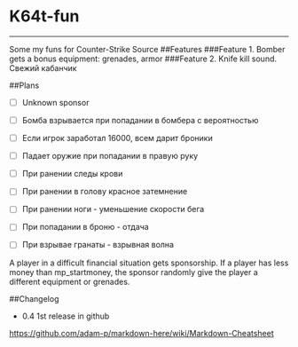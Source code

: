 # K64t-fun
---
Some my funs for Counter-Strike Source
##Features
###Feature 1. Bomber gets a bonus equipment: grenades, armor
###Feature 2. Knife kill sound. Свежий кабанчик

##Plans
- [ ] Unknown sponsor
- [ ] Бомба взрывается при попадании в бомбера с вероятностью
- [ ] Если игрок заработал 16000, всем дарит броники
- [ ] Падает оружие при попадании в правую руку
- [ ] При ранении следы крови
- [ ] При ранении в голову красное затемнение
- [ ] При ранении ноги - уменьшение скорости бега
- [ ] При попадании в броню -  отдача
- [ ] При взрывае гранаты - взрывная волна


A player in a difficult financial situation gets sponsorship. If a player has less money than mp_startmoney, the sponsor randomly give the player a different equipment  or grenades.

##Changelog
* 0.4  1st release in github

https://github.com/adam-p/markdown-here/wiki/Markdown-Cheatsheet 
